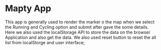 # Mapty App

This app is generally used to render the marker o the map when we select the Running and Cycling option and submit after gave the some details.
Here we also used the localStorage API to store the data on the browser Application and also get the data.
We also used reset button to reset the all list from localStorge and user interface;